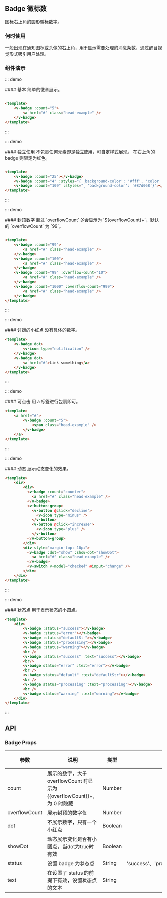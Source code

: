 <style>
    .ant-badge:not(.ant-badge-status) {
        margin-right: 16px;
    }
    .head-example {
        width: 42px;
        height: 42px;
        border-radius: 6px;
        background: #eee;
        display: inline-block;
    }
</style>
<script>
    export default {
        data: function () {
            return {
                counter: 5,
                overflowCount:99,
                checked:true,
                show:true,
                showDot:true,
                success:'success',
                error:'error',
                defaultStr:'default',
                processing:'processing',
                warning:'warning',
            }
        },
        methods: {
            decline: function() {
                this.counter--;
            },
            increase: function() {
                this.counter++;
            },
            change:function() {
                this.showDot = !this.showDot;
            }
        }
    }
</script>
## Badge 徽标数
图标右上角的圆形徽标数字。

### 何时使用
一般出现在通知图标或头像的右上角，用于显示需要处理的消息条数，通过醒目视觉形式吸引用户处理。

### 组件演示
::: demo
<summary>
 #### 基本
 简单的徽章展示。
</summary>

```html

<template>
    <v-badge :count="5">
        <a href="#" class="head-example" />
    </v-badge>
</template>

```
:::

::: demo
<summary>
 #### 独立使用
 不包裹任何元素即是独立使用，可自定样式展现。
 在右上角的 badge 则限定为红色。
</summary>

```html

<template>
    <v-badge :count="25"></v-badge>
    <v-badge :count="4" :styles="{ 'background-color': '#fff', 'color': '#999', 'box-shadow': '0 0 0 1px #d9d9d9 inset',}"></v-badge>
    <v-badge :count="109" :styles="{ 'background-color': '#87d068'}"></v-badge>
</template>

```
:::

::: demo
<summary>
  #### 封顶数字
  超过 `overflowCount` 的会显示为 `${overflowCount}+`，默认的 `overflowCount` 为 `99`。
</summary>

```html

<template>
    <v-badge :count="99">
        <a href="#" class="head-example" />
    </v-badge>
    <v-badge :count="100">
        <a href="#" class="head-example" />
    </v-badge>
    <v-badge :count="99" :overflow-count="10">
        <a href="#" class="head-example" />
    </v-badge>
    <v-badge :count="1000" :overflow-count="999">
        <a href="#" class="head-example" />
    </v-badge>
</template>

```
:::

::: demo
<summary>
 #### 讨嫌的小红点
 没有具体的数字。
</summary>

```html
<template>
    <v-badge dot>
        <v-icon type="notification" />
    </v-badge>
    <v-badge dot>
        <a href="#">Link something</a>
    </v-badge>
</template>
```
:::

::: demo
<summary>
 #### 可点击
 用 a 标签进行包裹即可。
</summary>

```html
<template>
    <a href="#">
        <v-badge :count="5">
            <span class="head-example" />
        </v-badge>
    </a>
</template>
```
:::

::: demo

<summary>
 #### 动态
 展示动态变化的效果。
</summary>

```html
<template>
    <div>
        <div>
          <v-badge :count="counter">
            <a href="#" class="head-example" />
          </v-badge>
          <v-button-group>
            <v-button @click="decline">
              <v-icon type="minus" />
            </v-button>
            <v-button @click="increase">
              <v-icon type="plus" />
            </v-button>
          </v-button-group>
        </div>
        <div style="margin-top: 10px">
          <v-badge :dot="show" :show-dot="showDot">
            <a href="#" class="head-example" />
          </v-badge>
          <v-switch v-model="checked" @input="change" />
        </div>
    </div>
</template>
```
:::

::: demo

<summary>
 #### 状态点
 用于表示状态的小圆点。
</summary>

```html
<template>
    <div>
        <v-badge :status="success"></v-badge>
        <v-badge :status="error"></v-badge>
        <v-badge :status="defaultStr"></v-badge>
        <v-badge :status="processing"></v-badge>
        <v-badge :status="warning"></v-badge>
        <br />
        <v-badge :status="success" :text="success"></v-badge>
        <br/>
        <v-badge status="error" :text="error"></v-badge>
        <br />
        <v-badge status="default" :text="defaultStr"></v-badge>
        <br />
        <v-badge status="processing" :text="processing"></v-badge>
        <br />
        <v-badge status="warning" :text="warning"></v-badge>        
    </div>
</template>
```
:::

## API

### Badge Props

|参数         |说明|类型|可选值|默认值|
|----------|-----------------------------------------------------------------|-------|-----|-------|
|count     |展示的数字，大于 overflowCount 时显示为 {{overflowCount}}+，为 0 时隐藏|Number|      |       |
|overflowCount|展示封顶的数字值                                                 |Number|      |99     |
|dot       |不展示数字，只有一个小红点                                           |Boolean|      |false |
|showDot   |动态展示变化是否有小圆点，当dot为true时有效                            |Boolean|       |true |
|status    |设置 badge 为状态点                                             |String|'success'、'processing'、'default'、'error'、'warning'      |''|
|text      |在设置了 status 的前提下有效，设置状态点的文本                         |String |       |''   |